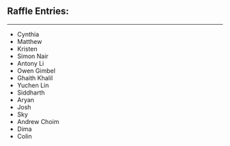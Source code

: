 ## Raffle Entries:
---
- Cynthia
- Matthew
- Kristen
- Simon Nair
- Antony Li
- Owen Gimbel
- Ghaith Khalil
- Yuchen Lin
- Siddharth
- Aryan
- Josh
- Sky
- Andrew Choim
- Dima
- Colin
